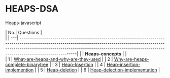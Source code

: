 # HEAPS-DSA
Heaps-javascript

| No.| Questions   |                                                                                                                                                            
|
| ---| ----------------------------------------------------------------------------------------------------------------------------------------------------------------------------------------------------------------------------------------------------------------------|
|    | **Heaps-concepts**                                                                                                                                                          |                                                                                                                                                              |      
| 1  | [What-are-heaps-and-why-are-they-used](#)                                                                                                                                   |
| 2  | [Why-are-heaps-complete-binarytree](#)                                                                                                                                      |
| 3  | [Heap-Insertion](#)                                                                                                                                                         |
| 4  | [Heap-insertion-implemention](#)                                                                                                                                            |
| 5  | [Heap-deletion](#)                                                                                                                                                          |
| 6  | [Heap-delection-implementation](#)                                                                                                                                          |

